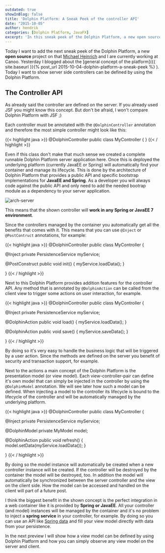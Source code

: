 ```yaml
---
outdated: true
showInBlog: false
title: 'Dolphin Platform: A Sneak Peek of the controller API'
date: "2015-10-05"
author: hendrik
categories: [Dolphin Platform, JavaFX]
excerpt: 'In this sneak peek of the Dolphin Platform, a new open source project by Canoo, I want to show how server side controller can be defined.'
---
```

Today I want to add the next sneak peek of the Dolphin Platform, a new __open source__ project on that [Michael Heinrich](https://twitter.com/net0pyr) and I are currently working at Canoo. Yesterday I blogged about the [general concept of the platform]({{ site.baseurl }}{% post_url 2015-10-04-dolphin-platform-a-sneak-peek %}
). Today I want to show server side controllers can be defined by using the Dolphin Platform.

## The Controller API

As already said the controller are defined on the server. If you already used JSF you might know this concept. But don't be afraid, I won't compare Dolphin Platform with JSF ;)

Each controller must be annotated with the `@DolphinController` annotation and therefore the most simple controller might look like this:

{{< highlight java >}}
@DolphinController
public class MyController {
}
{{< / highlight >}}

Even if this class don't make that much sense we created a complete runnable Dolphin Platform server application here. Once this is deployed the underlying platform (currently JavaEE or Spring) will automatically find your container and manage its lifecycle. This is done by the architecture of Dolphin Platform that provides a public API and specific bootstrap implementations for __JavaEE and Spring__. As a developer you will always code against the public API and only need to add the needed bootrap module as a dependency to your server application.

![arch-server](/posts/guigarage-legacy/arch-server.png)

This means that the shown controller will __work in any Spring or JavaEE 7 environment__.

Since the controllers managed by the container you automatically get all the benefits that comes with it. This means that you can use `@Inject` or `@PostContruct` annotations, for example:

{{< highlight java >}}
@DolphinController
public class MyController {

  @Inject
  private PersistenceService myService;
  
  @PostConstruct
  public void init() {
    myService.loadData();
  }

}
{{< / highlight >}}

Next to this Dolphin Platform provides addition features for the controller API. Any method that is annotated by `@DolphinAction` can be called from the client view to trigger some actions on user interaction, for example.

{{< highlight java >}}
@DolphinController
public class MyController {

  @Inject
  private PersistenceService myService;
  
  @DolphinAction
  public void load() {
    myService.loadData();
  }
  
  @DolphinAction
  public void save() {
    myService.saveData();
  }

}
{{< / highlight >}}

By doing so it's very easy to handle the business logic that will be triggered by a user action. Since the methods are defined on the server you benefit of security and transaction support, for example.

Next to the actions a main concept of the Dolphin Platform is the presentation model (or view model). Each view-controller-pair can define it's own model that can simply be injected in the controller by using the `@DolphinModel` annotation. We will see later how such a model can be defined. When injecting a model to the controller its lifecycle is bound to the lifecycle of the controller and will be automatically managed by the underlying platform.

{{< highlight java >}}
@DolphinController
public class MyController {

  @Inject
  private PersistenceService myService;
  
  @DolphinModel
  private MyModel model;
  
  @DolphinAction
  public void refresh() {
    model.setData(myService.loadData());
  }
  
}
{{< / highlight >}}

By doing so the model instance will automatically be created when a new controller instance will be created. If the controller will be destroyed by the container the model will be destroyed, too. In addition the model will automatically be synchronized between the server controller and the view on the client side. How the model can be accessed and handled on the client will part of a future post.

I think the biggest benefit in the shown concept is the perfect integration in a web container like it is provided by __Spring or JavaEE__. All your controller (and model) instances will be managed by the container and it's no problem to inject a __spring service__ in your controller, for example. By doing so you can use an API like [Spring data](http://projects.spring.io/spring-data/) and fill your view model directly with data from your persistence.

In the next preview I will show how a view model can be defined by using Dolphin Platform and how you can simply observe any view model on the server and client.
